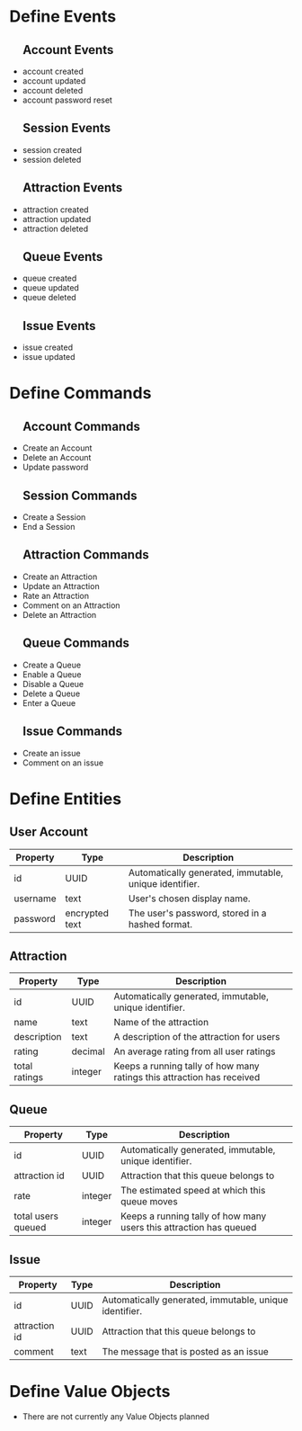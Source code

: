# Define Events

<ul>

  ## Account Events
  <li>account created</li>
  <li>account updated</li>
  <li>account deleted</li>
  <li>account password reset</li>

  ## Session Events
  <li>session created</li>
  <li>session deleted</li>

  ## Attraction Events
  <li>attraction created</li>
  <li>attraction updated</li>
  <li>attraction deleted</li>

  ## Queue Events
  <li>queue created</li>
  <li>queue updated</li>
  <li>queue deleted</li>

  ## Issue Events
  <li>issue created</li>
  <li>issue updated</li>

</ul>

# Define Commands

<ul>

  ## Account Commands
  <li>Create an Account</li>
  <li>Delete an Account</li>
  <li>Update password</li>

  ## Session Commands
  <li>Create a Session</li>
  <li>End a Session</li>

  ## Attraction Commands
  <li>Create an Attraction</li>
  <li>Update an Attraction</li>
  <li>Rate an Attraction</li>
  <li>Comment on an Attraction</li>
  <li>Delete an Attraction</li>

  ## Queue Commands
  <li>Create a Queue</li>
  <li>Enable a Queue</li>
  <li>Disable a Queue</li>
  <li>Delete a Queue</li>
  <li>Enter a Queue</li>

  ## Issue Commands
  <li>Create an issue</li>
  <li>Comment on an issue</li>

</ul>

# Define Entities

  ## User Account
  <table>
    <thead>
      <tr>
        <th>Property</th>
        <th>Type</th>
        <th>Description</th>
      </tr>
    </thead>
    <tbody>
      <tr>
        <td>id</td>
        <td>UUID</td>
        <td>Automatically generated, immutable, unique identifier.</td>
      </tr>
      <tr>
        <td>username</td>
        <td>text</td>
        <td>User's chosen display name.</td>
      </tr>
      <tr>
        <td>password</td>
        <td>encrypted text</td>
        <td>The user's password, stored in a hashed format.</td>
      </tr>
    </tbody>
  </table>

  ## Attraction
  <table>
    <thead>
      <tr>
        <th>Property</th>
        <th>Type</th>
        <th>Description</th>
      </tr>
    </thead>
    <tbody>
      <tr>
        <td>id</td>
        <td>UUID</td>
        <td>Automatically generated, immutable, unique identifier.</td>
      </tr>
      <tr>
        <td>name</td>
        <td>text</td>
        <td>Name of the attraction</td>
      </tr>
      <tr>
        <td>description</td>
        <td>text</td>
        <td>A description of the attraction for users</td>
      </tr>
      <tr>
        <td>rating</td>
        <td>decimal</td>
        <td>An average rating from all user ratings</td>
      </tr>
      <tr>
        <td>total ratings</td>
        <td>integer</td>
        <td>Keeps a running tally of how many ratings this attraction has received</td>
      </tr>
    </tbody>
  </table>

  ## Queue
  <table>
    <thead>
      <tr>
        <th>Property</th>
        <th>Type</th>
        <th>Description</th>
      </tr>
    </thead>
    <tbody>
      <tr>
        <td>id</td>
        <td>UUID</td>
        <td>Automatically generated, immutable, unique identifier.</td>
      </tr>
      <tr>
        <td>attraction id</td>
        <td>UUID</td>
        <td>Attraction that this queue belongs to</td>
      </tr>
      <tr>
        <td>rate</td>
        <td>integer</td>
        <td>The estimated speed at which this queue moves</td>
      </tr>
      <tr>
        <td>total users queued</td>
        <td>integer</td>
        <td>Keeps a running tally of how many users this attraction has queued</td>
      </tr>
    </tbody>
  </table>

  ## Issue
  <table>
    <thead>
      <tr>
        <th>Property</th>
        <th>Type</th>
        <th>Description</th>
      </tr>
    </thead>
    <tbody>
      <tr>
        <td>id</td>
        <td>UUID</td>
        <td>Automatically generated, immutable, unique identifier.</td>
      </tr>
      <tr>
        <td>attraction id</td>
        <td>UUID</td>
        <td>Attraction that this queue belongs to</td>
      </tr>
      <tr>
        <td>comment</td>
        <td>text</td>
        <td>The message that is posted as an issue</td>
      </tr>
    </tbody>
  </table>

# Define Value Objects

<ul>
    <li>There are not currently any Value Objects planned</li>
</ul>